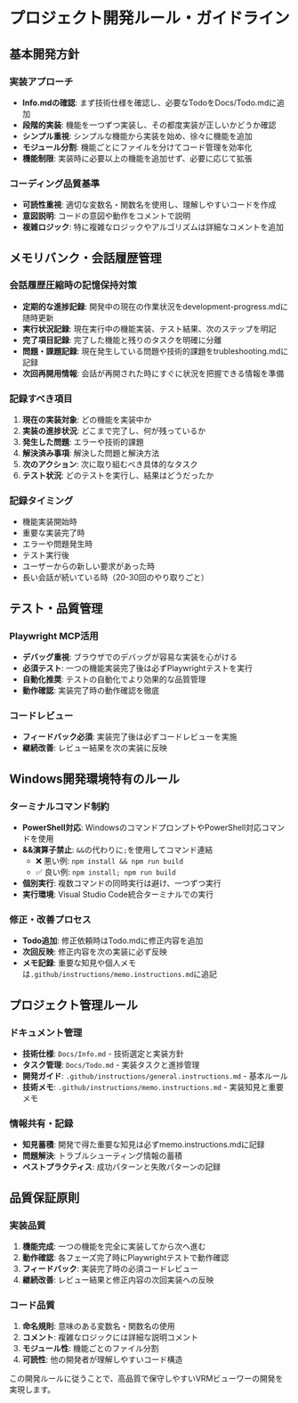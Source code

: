 # プロジェクト開発ルール・ガイドライン

## 基本開発方針

### 実装アプローチ
- **Info.mdの確認**: まず技術仕様を確認し、必要なTodoをDocs/Todo.mdに追加
- **段階的実装**: 機能を一つずつ実装し、その都度実装が正しいかどうか確認
- **シンプル重視**: シンプルな機能から実装を始め、徐々に機能を追加
- **モジュール分割**: 機能ごとにファイルを分けてコード管理を効率化
- **機能制限**: 実装時に必要以上の機能を追加せず、必要に応じて拡張

### コーディング品質基準
- **可読性重視**: 適切な変数名・関数名を使用し、理解しやすいコードを作成
- **意図説明**: コードの意図や動作をコメントで説明
- **複雑ロジック**: 特に複雑なロジックやアルゴリズムは詳細なコメントを追加

## メモリバンク・会話履歴管理

### 会話履歴圧縮時の記憶保持対策
- **定期的な進捗記録**: 開発中の現在の作業状況をdevelopment-progress.mdに随時更新
- **実行状況記録**: 現在実行中の機能実装、テスト結果、次のステップを明記
- **完了項目記録**: 完了した機能と残りのタスクを明確に分離
- **問題・課題記録**: 現在発生している問題や技術的課題をtrubleshooting.mdに記録
- **次回再開用情報**: 会話が再開された時にすぐに状況を把握できる情報を準備

### 記録すべき項目
1. **現在の実装対象**: どの機能を実装中か
2. **実装の進捗状況**: どこまで完了し、何が残っているか
3. **発生した問題**: エラーや技術的課題
4. **解決済み事項**: 解決した問題と解決方法
5. **次のアクション**: 次に取り組むべき具体的なタスク
6. **テスト状況**: どのテストを実行し、結果はどうだったか

### 記録タイミング
- 機能実装開始時
- 重要な実装完了時
- エラーや問題発生時
- テスト実行後
- ユーザーからの新しい要求があった時
- 長い会話が続いている時（20-30回のやり取りごと）

## テスト・品質管理

### Playwright MCP活用
- **デバッグ重視**: ブラウザでのデバッグが容易な実装を心がける
- **必須テスト**: 一つの機能実装完了後は必ずPlaywrightテストを実行
- **自動化推奨**: テストの自動化でより効果的な品質管理
- **動作確認**: 実装完了時の動作確認を徹底

### コードレビュー
- **フィードバック必須**: 実装完了後は必ずコードレビューを実施
- **継続改善**: レビュー結果を次の実装に反映

## Windows開発環境特有のルール

### ターミナルコマンド制約
- **PowerShell対応**: WindowsのコマンドプロンプトやPowerShell対応コマンドを使用
- **&&演算子禁止**: `&&`の代わりに`;`を使用してコマンド連結
  - ❌ 悪い例: `npm install && npm run build`
  - ✅ 良い例: `npm install; npm run build`
- **個別実行**: 複数コマンドの同時実行は避け、一つずつ実行
- **実行環境**: Visual Studio Code統合ターミナルでの実行

### 修正・改善プロセス
- **Todo追加**: 修正依頼時はTodo.mdに修正内容を追加
- **次回反映**: 修正内容を次の実装に必ず反映
- **メモ記録**: 重要な知見や個人メモは`.github/instructions/memo.instructions.md`に追記

## プロジェクト管理ルール

### ドキュメント管理
- **技術仕様**: `Docs/Info.md` - 技術選定と実装方針
- **タスク管理**: `Docs/Todo.md` - 実装タスクと進捗管理
- **開発ガイド**: `.github/instructions/general.instructions.md` - 基本ルール
- **技術メモ**: `.github/instructions/memo.instructions.md` - 実装知見と重要メモ

### 情報共有・記録
- **知見蓄積**: 開発で得た重要な知見は必ずmemo.instructions.mdに記録
- **問題解決**: トラブルシューティング情報の蓄積
- **ベストプラクティス**: 成功パターンと失敗パターンの記録

## 品質保証原則

### 実装品質
1. **機能完成**: 一つの機能を完全に実装してから次へ進む
2. **動作確認**: 各フェーズ完了時にPlaywrightテストで動作確認
3. **フィードバック**: 実装完了時の必須コードレビュー
4. **継続改善**: レビュー結果と修正内容の次回実装への反映

### コード品質
1. **命名規則**: 意味のある変数名・関数名の使用
2. **コメント**: 複雑なロジックには詳細な説明コメント
3. **モジュール性**: 機能ごとのファイル分割
4. **可読性**: 他の開発者が理解しやすいコード構造

この開発ルールに従うことで、高品質で保守しやすいVRMビューワーの開発を実現します。